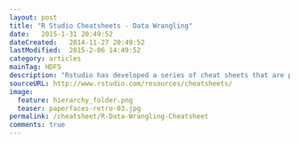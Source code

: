 ```yaml
---
layout: post
title: "R Studio Cheatsheets - Data Wrangling"
date:   2015-1-31 20:49:52
dateCreated:   2014-11-27 20:49:52
lastModified:  2015-2-06 14:49:52
category: articles
mainTag: HDF5
description: "Rstudio has developed a series of cheat sheets that are pretty nice. My favorite is the data wrangling cheat sheet!"
sourceURL: http://www.rstudio.com/resources/cheatsheets/
image: 
  feature: hierarchy_folder.png
  teaser: paperfaces-retro-03.jpg
permalink: /cheatsheet/R-Data-Wrangling-Cheatsheet
comments: true
---
```



